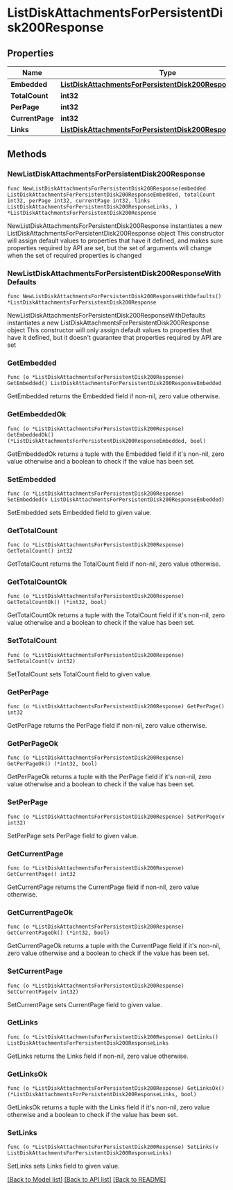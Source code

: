 # ListDiskAttachmentsForPersistentDisk200Response

## Properties

Name | Type | Description | Notes
------------ | ------------- | ------------- | -------------
**Embedded** | [**ListDiskAttachmentsForPersistentDisk200ResponseEmbedded**](ListDiskAttachmentsForPersistentDisk200ResponseEmbedded.md) |  | 
**TotalCount** | **int32** |  | 
**PerPage** | **int32** |  | 
**CurrentPage** | **int32** |  | 
**Links** | [**ListDiskAttachmentsForPersistentDisk200ResponseLinks**](ListDiskAttachmentsForPersistentDisk200ResponseLinks.md) |  | 

## Methods

### NewListDiskAttachmentsForPersistentDisk200Response

`func NewListDiskAttachmentsForPersistentDisk200Response(embedded ListDiskAttachmentsForPersistentDisk200ResponseEmbedded, totalCount int32, perPage int32, currentPage int32, links ListDiskAttachmentsForPersistentDisk200ResponseLinks, ) *ListDiskAttachmentsForPersistentDisk200Response`

NewListDiskAttachmentsForPersistentDisk200Response instantiates a new ListDiskAttachmentsForPersistentDisk200Response object
This constructor will assign default values to properties that have it defined,
and makes sure properties required by API are set, but the set of arguments
will change when the set of required properties is changed

### NewListDiskAttachmentsForPersistentDisk200ResponseWithDefaults

`func NewListDiskAttachmentsForPersistentDisk200ResponseWithDefaults() *ListDiskAttachmentsForPersistentDisk200Response`

NewListDiskAttachmentsForPersistentDisk200ResponseWithDefaults instantiates a new ListDiskAttachmentsForPersistentDisk200Response object
This constructor will only assign default values to properties that have it defined,
but it doesn't guarantee that properties required by API are set

### GetEmbedded

`func (o *ListDiskAttachmentsForPersistentDisk200Response) GetEmbedded() ListDiskAttachmentsForPersistentDisk200ResponseEmbedded`

GetEmbedded returns the Embedded field if non-nil, zero value otherwise.

### GetEmbeddedOk

`func (o *ListDiskAttachmentsForPersistentDisk200Response) GetEmbeddedOk() (*ListDiskAttachmentsForPersistentDisk200ResponseEmbedded, bool)`

GetEmbeddedOk returns a tuple with the Embedded field if it's non-nil, zero value otherwise
and a boolean to check if the value has been set.

### SetEmbedded

`func (o *ListDiskAttachmentsForPersistentDisk200Response) SetEmbedded(v ListDiskAttachmentsForPersistentDisk200ResponseEmbedded)`

SetEmbedded sets Embedded field to given value.


### GetTotalCount

`func (o *ListDiskAttachmentsForPersistentDisk200Response) GetTotalCount() int32`

GetTotalCount returns the TotalCount field if non-nil, zero value otherwise.

### GetTotalCountOk

`func (o *ListDiskAttachmentsForPersistentDisk200Response) GetTotalCountOk() (*int32, bool)`

GetTotalCountOk returns a tuple with the TotalCount field if it's non-nil, zero value otherwise
and a boolean to check if the value has been set.

### SetTotalCount

`func (o *ListDiskAttachmentsForPersistentDisk200Response) SetTotalCount(v int32)`

SetTotalCount sets TotalCount field to given value.


### GetPerPage

`func (o *ListDiskAttachmentsForPersistentDisk200Response) GetPerPage() int32`

GetPerPage returns the PerPage field if non-nil, zero value otherwise.

### GetPerPageOk

`func (o *ListDiskAttachmentsForPersistentDisk200Response) GetPerPageOk() (*int32, bool)`

GetPerPageOk returns a tuple with the PerPage field if it's non-nil, zero value otherwise
and a boolean to check if the value has been set.

### SetPerPage

`func (o *ListDiskAttachmentsForPersistentDisk200Response) SetPerPage(v int32)`

SetPerPage sets PerPage field to given value.


### GetCurrentPage

`func (o *ListDiskAttachmentsForPersistentDisk200Response) GetCurrentPage() int32`

GetCurrentPage returns the CurrentPage field if non-nil, zero value otherwise.

### GetCurrentPageOk

`func (o *ListDiskAttachmentsForPersistentDisk200Response) GetCurrentPageOk() (*int32, bool)`

GetCurrentPageOk returns a tuple with the CurrentPage field if it's non-nil, zero value otherwise
and a boolean to check if the value has been set.

### SetCurrentPage

`func (o *ListDiskAttachmentsForPersistentDisk200Response) SetCurrentPage(v int32)`

SetCurrentPage sets CurrentPage field to given value.


### GetLinks

`func (o *ListDiskAttachmentsForPersistentDisk200Response) GetLinks() ListDiskAttachmentsForPersistentDisk200ResponseLinks`

GetLinks returns the Links field if non-nil, zero value otherwise.

### GetLinksOk

`func (o *ListDiskAttachmentsForPersistentDisk200Response) GetLinksOk() (*ListDiskAttachmentsForPersistentDisk200ResponseLinks, bool)`

GetLinksOk returns a tuple with the Links field if it's non-nil, zero value otherwise
and a boolean to check if the value has been set.

### SetLinks

`func (o *ListDiskAttachmentsForPersistentDisk200Response) SetLinks(v ListDiskAttachmentsForPersistentDisk200ResponseLinks)`

SetLinks sets Links field to given value.



[[Back to Model list]](../README.md#documentation-for-models) [[Back to API list]](../README.md#documentation-for-api-endpoints) [[Back to README]](../README.md)


